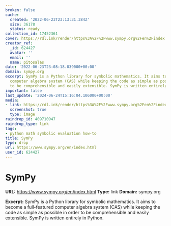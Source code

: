 ```yaml
---
broken: false
cache:
  created: '2022-06-23T23:13:31.384Z'
  size: 36178
  status: ready
collection_id: 17452361
cover: https://rdl.ink/render/https%3A%2F%2Fwww.sympy.org%2Fen%2Findex.html
creator_ref:
  _id: 624427
  avatar: ''
  email: ''
  name: pitosalas
date: '2022-06-23T23:08:18.039000+00:00'
domain: sympy.org
excerpt: SymPy is a Python library for symbolic mathematics. It aims to become a full-featured
  computer algebra system (CAS) while keeping the code as simple as possible in order
  to be comprehensible and easily extensible. SymPy is written entirely in Python.
important: false
last_update: '2024-06-24T15:16:04.106000+00:00'
media:
- link: https://rdl.ink/render/https%3A%2F%2Fwww.sympy.org%2Fen%2Findex.html
  screenshot: true
  type: image
raindrop_id: 409710947
raindrop_type: link
tags:
- python math symbolic evaluation how-to
title: SymPy
type: drop
url: https://www.sympy.org/en/index.html
user_id: 624427
---
```


# SymPy

**URL:** https://www.sympy.org/en/index.html
**Type:** link
**Domain:** sympy.org

**Excerpt:** SymPy is a Python library for symbolic mathematics. It aims to become a full-featured computer algebra system (CAS) while keeping the code as simple as possible in order to be comprehensible and easily extensible. SymPy is written entirely in Python.
